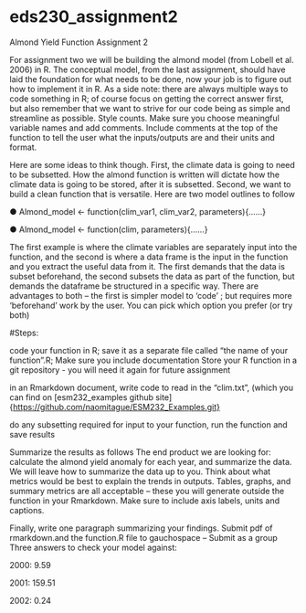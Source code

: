 # eds230_assignment2

Almond Yield Function Assignment 2

For assignment two we will be building the almond model (from Lobell et al. 2006) in R. The conceptual model, from the last assignment, should have laid the foundation for what needs to be done, now your job is to figure out how to implement it in R. As a side note: there are always multiple ways to code something in R; of course focus on getting the correct answer first, but also remember that we want to strive for our code being as simple and streamline as possible. Style counts. Make sure you choose meaningful variable names and add comments. Include comments at the top of the function to tell the user what the inputs/outputs are and their units and format.

Here are some ideas to think though. First, the climate data is going to need to be subsetted. How the almond function is written will dictate how the climate data is going to be stored, after it is subsetted. Second, we want to build a clean function that is versatile. Here are two model outlines to follow

● Almond_model <- function(clim_var1, clim_var2, parameters){……}

● Almond_model <- function(clim, parameters){……}

The first example is where the climate variables are separately input into the function, and the second is where a data frame is the input in the function and you extract the useful data from it. The first demands that the data is subset beforehand, the second subsets the data as part of the function, but demands the dataframe be structured in a specific way. There are advantages to both – the first is simpler model to ‘code’ ; but requires more ‘beforehand’ work by the user. You can pick which option you prefer (or try both)

#Steps:

code your function in R; save it as a separate file called “the name of your function”.R; Make sure you include documentation Store your R function in a git repository - you will need it again for future assignment

in an Rmarkdown document, write code to read in the “clim.txt”, (which you can find on [esm232_examples github site]{https://github.com/naomitague/ESM232_Examples.git}

do any subsetting required for input to your function, run the function and save results

Summarize the results as follows
The end product we are looking for: calculate the almond yield anomaly for each year, and summarize the data. We will leave how to summarize the data up to you. Think about what metrics would be best to explain the trends in outputs. Tables, graphs, and summary metrics are all acceptable – these you will generate outside the function in your Rmarkdown. Make sure to include axis labels, units and captions.

Finally, write one paragraph summarizing your findings. Submit pdf of rmarkdown.and the function.R file to gauchospace – Submit as a group
Three answers to check your model against:

2000: 9.59

2001: 159.51

2002: 0.24
